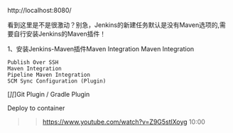 http://localhost:8080/

看到这里是不是很激动？别急，Jenkins的新建任务默认是没有Maven选项的,需要自行安装Jenkins的Maven插件！

1、安装Jenkins-Maven插件Maven Integration
Maven Integration
~~~
Publish Over SSH
Maven Integration	
Pipeline Maven Integration
SCM Sync Configuration (Plugin)
~~~

[*][*]Git Plugin / Gradle Plugin


Deploy to container
>>https://www.youtube.com/watch?v=Z9G5stlXoyg
>>10:00